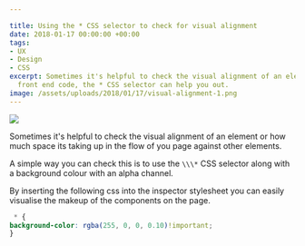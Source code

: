 ```yaml
---

title: Using the * CSS selector to check for visual alignment
date: 2018-01-17 00:00:00 +00:00
tags:
- UX
- Design
- CSS
excerpt: Sometimes it's helpful to check the visual alignment of an element in your
  front end code, the * CSS selector can help you out.
image: /assets/uploads/2018/01/17/visual-alignment-1.png
---
```

![](/assets/uploads/2018/01/17/visual-alignment-1.png)

Sometimes it's helpful to check the visual alignment of an element or how much space its taking up in the flow of you page against other elements.

A simple way you can check this is to use the `\\\*` CSS selector along with a background colour with an alpha channel.

By inserting the following css into the inspector stylesheet you can easily visualise the makeup of the components on the page.

```css
 * {
background-color: rgba(255, 0, 0, 0.10)!important;
}
```
